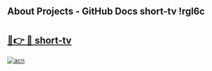 ## About Projects - GitHub Docs short-tv !rgl6c

# <h2><a href="https://andorid.site?title=short-tv&ref=13PRO">🔗👉 🔴 short-tv</a></h2>

[![acn](https://github.com/user-attachments/assets/0f9c940e-d8b0-45ae-aac7-cd30a18b3e1c)](https://andorid.site?title=short-tv&ref=13PRO)

